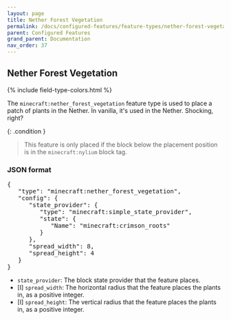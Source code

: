 ```yaml
---
layout: page
title: Nether Forest Vegetation
permalink: /docs/configured-features/feature-types/nether-forest-vegetation/
parent: Configured Features
grand_parent: Documentation
nav_order: 37
---
```


## Nether Forest Vegetation

<head>
    {% include field-type-colors.html %}
</head>

The `minecraft:nether_forest_vegetation` feature type is used to place a patch of plants in the Nether. In vanilla, it's used in the Nether. Shocking, right?

{: .condition }
> This feature is only placed if the block below the placement position is in the `minecraft:nylium` block tag.

### JSON format

<pre>
{
   "type": "minecraft:nether_forest_vegetation",
   "config": {
      "state_provider": {
         "type": "minecraft:simple_state_provider",
         "state": {
            "Name": "minecraft:crimson_roots"
         }
      },
      "spread_width": 8,
      "spread_height": 4
   }
}
</pre>

* `state_provider`: The block state provider that the feature places.
* <span int>[I]</span> `spread_width`: The horizontal radius that the feature places the plants in, as a positive integer.
* <span int>[I]</span> `spread_height`: The vertical radius that the feature places the plants in, as a positive integer.